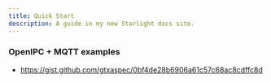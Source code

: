 ```yaml
---
title: Quick Start
description: A guide in my new Starlight docs site.
---
```


### OpenIPC + MQTT examples

* https://gist.github.com/gtxaspec/0bf4de28b6906a61c57c68ac8cdffc8d

